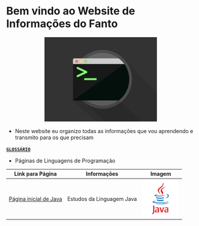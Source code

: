 # Bem vindo ao Website de Informações do Fanto

<center>
  <img src="img/terminal.gif" width="300">
</center>

* Neste website eu organizo todas as informações que vou aprendendo e transmito para os que precisam

[**`GLOSSÁRIO`**]()

* Páginas de Linguagens de Programação

Link para Página|Informações|Imagem
|---|---|---|
[Página inicial de Java](https://f4nt0.github.io/PR0GR4M1NG/pages/prog_java/README)|Estudos da Linguagem Java|<img src="img/java-icon.jpg" width="100">